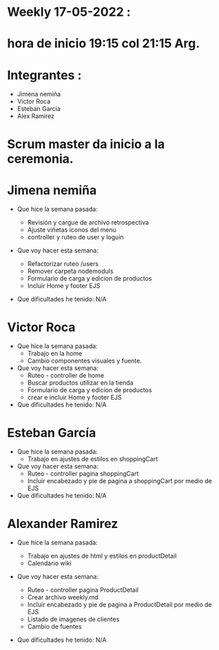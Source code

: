# Weekly 17-05-2022 : 
# hora de inicio 19:15 col 21:15 Arg.
# Integrantes : 
- Jimena nemiña 
- Victor Roca
- Esteban García
- Alex Ramirez
# Scrum master da inicio a la ceremonia.

# Jimena nemiña 
- Que hice la semana pasada:
    - Revisión y cargue de archivo retrospectiva
    - Ajuste viñetas iconos del menu
    - controller y ruteo de user y loguin
- Que voy hacer esta semana:
    - Refactorizar ruteo /users
    - Remover carpeta nodemoduls
    - Formulario de carga y edicion de productos
    - Incluir Home y footer EJS

- Que dificultades he tenido:
   N/A

# Victor Roca 
- Que hice la semana pasada:
    - Trabajo en la home
    - Cambio componentes visuales y fuente.    
- Que voy hacer esta semana:
    - Ruteo - controller de home
    - Buscar productos utilizar en la tienda
    - Formulario de carga y edicion de productos
    - crear e incluir Home y footer EJS
- Que dificultades he tenido:
   N/A

# Esteban García
- Que hice la semana pasada:
    - Trabajo en ajustes de estilos en shoppingCart
- Que voy hacer esta semana:
    - Ruteo - controller pagina shoppingCart
    - Incluir encabezado y pie de pagina a shoppingCart por medio de EJS
- Que dificultades he tenido:
   N/A

# Alexander Ramirez
- Que hice la semana pasada:
    - Trabajo en ajustes de html y estilos en productDetail
    - Calendario wiki

- Que voy hacer esta semana:
    - Ruteo - controller pagina ProductDetail
    - Crear archivo weekly.md
    - Incluir encabezado y pie de pagina a ProductDetail por medio de EJS
    - Listado de imagenes de clientes
    - Cambio de fuentes
- Que dificultades he tenido:
   N/A